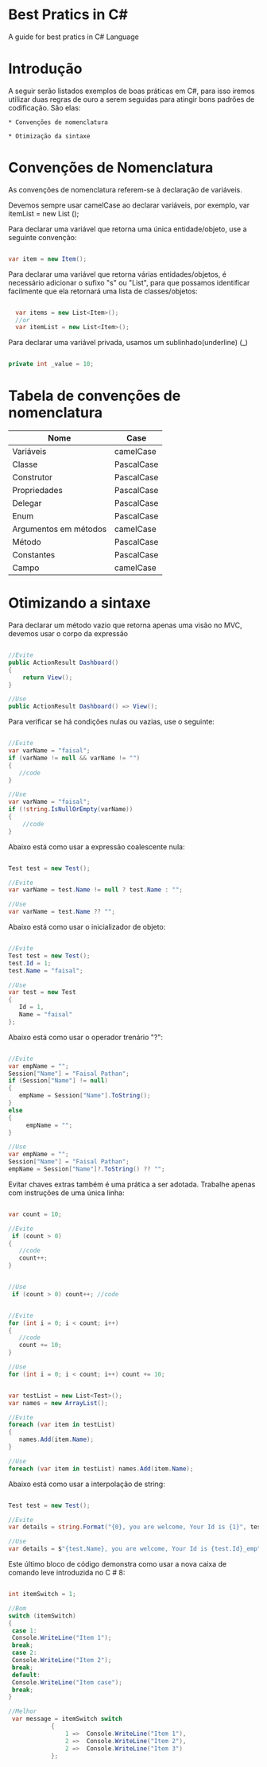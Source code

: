 # Best Pratics in C#
A guide for best pratics in C# Language


#  Introdução

A seguir serão listados exemplos de boas práticas em C#, para isso iremos utilizar duas regras de ouro a serem seguidas para atingir bons padrões de codificação. São elas:

	* Convenções de nomenclatura

	* Otimização da sintaxe

	
# Convenções de Nomenclatura

As convenções de nomenclatura referem-se à declaração de variáveis.

Devemos sempre usar camelCase ao declarar variáveis, por exemplo, var itemList = new List <T> ();

 Para declarar uma variável que retorna uma única entidade/objeto, use a seguinte convenção:
 
 ``` cs
 
 var item = new Item();
 
 ```
 
 Para declarar uma variável que retorna várias entidades/objetos, é necessário adicionar o sufixo "s" ou "List", para que possamos identificar facilmente que ela retornará uma lista de classes/objetos:
 
  ``` cs
  
	var items = new List<Item>();   
	//or  
	var itemList = new List<Item>();  
 
 ```
 
 Para declarar uma variável privada, usamos um sublinhado(underline) (_)
 
 
   ``` cs
   
   private int _value = 10;  
   
   ```
   
# Tabela de convenções de nomenclatura
   
Nome      |Case
--------- | ------
Variáveis | camelCase
Classe    | PascalCase
Construtor | PascalCase
Propriedades | PascalCase
Delegar | PascalCase
Enum | PascalCase
Argumentos em métodos | camelCase
Método | PascalCase
Constantes|  PascalCase
Campo | camelCase
   
# Otimizando a sintaxe

Para declarar um método vazio que retorna apenas uma visão no MVC, devemos usar o corpo da expressão


``` cs

//Evite  
public ActionResult Dashboard()  
{  
    return View();  
}  

//Use  
public ActionResult Dashboard() => View(); 

```

Para verificar se há condições nulas ou vazias, use o seguinte:

``` cs

//Evite  
var varName = "faisal";  
if (varName != null && varName != "")  
{  
   //code  
}  

//Use  
var varName = "faisal";  
if (!string.IsNullOrEmpty(varName))  
{  
    //code  
}  

```

Abaixo está como usar a expressão coalescente nula:

``` cs

Test test = new Test();  

//Evite  
var varName = test.Name != null ? test.Name : "";  

//Use  
var varName = test.Name ?? ""; 

```

Abaixo está como usar o inicializador de objeto:

``` cs

//Evite  
Test test = new Test();  
test.Id = 1;  
test.Name = "faisal";  

//Use  
var test = new Test  
{  
   Id = 1,  
   Name = "faisal"  
};  

```
Abaixo está como usar o operador trenário "?":

``` cs

//Evite  
var empName = "";  
Session["Name"] = "Faisal Pathan";  
if (Session["Name"] != null)  
{  
   empName = Session["Name"].ToString();  
}  
else  
{  
     empName = "";  
}  

//Use  
var empName = "";  
Session["Name"] = "Faisal Pathan";  
empName = Session["Name"]?.ToString() ?? "";

```

Evitar chaves extras também é uma prática a ser adotada. Trabalhe apenas com instruções de uma única linha:

``` cs

var count = 10;  

//Evite  
 if (count > 0)  
{  
   //code  
   count++;  
}  


//Use  
 if (count > 0) count++; //code  


//Evite  
for (int i = 0; i < count; i++)  
{  
   //code  
   count += 10;  
}  

//Use
for (int i = 0; i < count; i++) count += 10;  


var testList = new List<Test>();  
var names = new ArrayList();  

//Evite  
foreach (var item in testList)  
{  
   names.Add(item.Name);  
}  

//Use  
foreach (var item in testList) names.Add(item.Name);

```
   
 Abaixo está como usar a interpolação de string:  
 
 ``` cs
 
 Test test = new Test();  

//Evite  
 var details = string.Format("{0}, you are welcome, Your Id is {1}", test.Name , test.Id + "_emp");  

//Use  
var details = $"{test.Name}, you are welcome, Your Id is {test.Id}_emp";
 
 ```
 
Este último bloco de código demonstra como usar a nova caixa de comando leve introduzida no C # 8:

``` cs

int itemSwitch = 1;  

//Bom  
switch (itemSwitch)  
{  
 case 1:  
 Console.WriteLine("Item 1");  
 break;  
 case 2:  
 Console.WriteLine("Item 2");  
 break;  
 default:  
 Console.WriteLine("Item case");  
 break;  
}  

//Melhor  
 var message = itemSwitch switch   
            {  
                1 =>  Console.WriteLine("Item 1"),  
                2 =>  Console.WriteLine("Item 2"),  
                2 =>  Console.WriteLine("Item 3")  
            };

```
